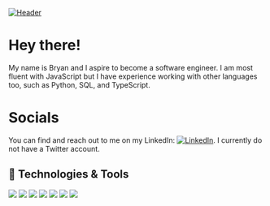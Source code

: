 [![Header](https://github.com/star-gazen/star-gazen/blob/main/image0%20(4).gif "Header")](https://sxnned.dev/)

# Hey there! 

My name is Bryan and I aspire to become a software engineer. I am most fluent with JavaScript but I have experience working with other languages too, such as Python, SQL, and TypeScript.

# Socials
You can find and reach out to me on my LinkedIn:   [![LinkedIn][2.2]][2].
I currently do not have a Twitter account.

## 🔧 Technologies & Tools
![](https://img.shields.io/badge/OS-Linux-informational?style=flat&logo=linux&logoColor=white&color=de2635)
![](https://img.shields.io/badge/Code-Python-informational?style=flat&logo=python&logoColor=white&color=de2635)
![](https://img.shields.io/badge/Code-JavaScript-informational?style=flat&logo=javascript&logoColor=white&color=de2635)
![](https://img.shields.io/badge/Code-TypeScript-informational?style=flat&logo=typescript&logoColor=white&color=de2635)
![](https://img.shields.io/badge/Shell-Bash-informational?style=flat&logo=gnu-bash&logoColor=white&color=de2635)
![](https://img.shields.io/badge/Tools-PostgreSQL-informational?style=flat&logo=postgresql&logoColor=white&color=de2635)
![](https://img.shields.io/badge/Cloud-Digital_Ocean-informational?style=flat&logo=google-cloud&logoColor=white&color=de2635)











<!-- Social Media -->
[1]: https://github.com/star-gazen
[2]: https://www.linkedin.com/in/bryan-wong-43a679225/

<!-- icons with padding -->

[1.1]: http://i.imgur.com/0o48UoR.png (github icon with padding)
[3.1]: http://i.imgur.com/tXSoThF.png (twitter icon with padding)

<!-- icons without padding -->

[1.2]: http://i.imgur.com/9I6NRUm.png (github icon without padding)
[2.2]: https://raw.githubusercontent.com/MartinHeinz/MartinHeinz/master/linkedin-3-16.png (LinkedIn icon without padding)
[3.2]: http://i.imgur.com/wWzX9uB.png (twitter icon without padding)
